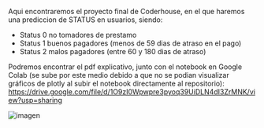Aqui encontraremos el proyecto final de Coderhouse, en el que haremos una prediccion de STATUS en usuarios, siendo:
* Status 0 no tomadores de prestamo
* Status 1 buenos pagadores (menos de 59 dias de atraso en el pago)
* Status 2 malos pagadores (entre 60 y 180 dias de atraso)

Podremos encontrar el pdf explicativo, junto con el notebook en Google Colab (se sube por este medio debido a que no se podian visualizar gráficos de plotly al subir el notebook directamente al repositorio): https://drive.google.com/file/d/1O9zI0Wpwpre3pyoq39UiDLN4dI3ZrMNK/view?usp=sharing

![imagen](https://user-images.githubusercontent.com/116850750/211229814-ddecd3fa-a05c-4d5e-96ee-b1b50b791948.png)
